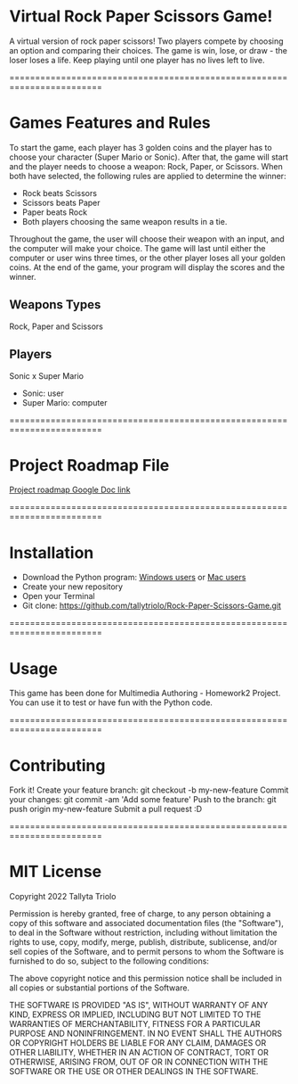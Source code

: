 # Virtual Rock Paper Scissors Game!
A virtual version of rock paper scissors! Two players compete by choosing an option and comparing their choices. The game is win, lose, or draw - the loser loses a life. Keep playing until one player has no lives left to live.

========================================================================

# Games Features and Rules
To start the game, each player has 3 golden coins and the player has to choose your character (Super Mario or Sonic). After that, the game will start and the player needs to choose a weapon: Rock, Paper, or Scissors. 
When both have selected, the following rules are applied to determine the winner:
- Rock beats Scissors
- Scissors beats Paper
- Paper beats Rock
- Both players choosing the same weapon results in a tie.

Throughout the game, the user will choose their weapon with an input, and the computer will make your choice. The game will last until either the computer or user wins three times, or the other player loses all your golden coins. At the end of the game, your program will display the scores and the winner.

## Weapons Types
Rock, Paper and Scissors

## Players
Sonic x Super Mario
- Sonic: user
- Super Mario: computer

========================================================================

# Project Roadmap File
[Project roadmap Google Doc link](https://docs.google.com/document/d/1siqcJEyJCnduEBtILPco0RHUxB-Rr-I1wFRMdzPpVdU/edit?usp=sharing)

========================================================================

# Installation
- Download the Python program:
[Windows users](https://docs.microsoft.com/en-us/windows/python/beginners)
or [Mac users](https://www.python.org/downloads/)
- Create your new repository
- Open your Terminal
- Git clone: https://github.com/tallytriolo/Rock-Paper-Scissors-Game.git

========================================================================

# Usage
This game has been done for Multimedia Authoring - Homework2 Project. You can use it to test or have fun with the Python code.

========================================================================

# Contributing
Fork it!
Create your feature branch: git checkout -b my-new-feature
Commit your changes: git commit -am 'Add some feature'
Push to the branch: git push origin my-new-feature
Submit a pull request :D

========================================================================

# MIT License
Copyright 2022 Tallyta Triolo

Permission is hereby granted, free of charge, to any person obtaining a copy of this software and associated documentation files (the "Software"), to deal in the Software without restriction, including without limitation the rights to use, copy, modify, merge, publish, distribute, sublicense, and/or sell copies of the Software, and to permit persons to whom the Software is furnished to do so, subject to the following conditions:

The above copyright notice and this permission notice shall be included in all copies or substantial portions of the Software.

THE SOFTWARE IS PROVIDED "AS IS", WITHOUT WARRANTY OF ANY KIND, EXPRESS OR IMPLIED, INCLUDING BUT NOT LIMITED TO THE WARRANTIES OF MERCHANTABILITY, FITNESS FOR A PARTICULAR PURPOSE AND NONINFRINGEMENT. IN NO EVENT SHALL THE AUTHORS OR COPYRIGHT HOLDERS BE LIABLE FOR ANY CLAIM, DAMAGES OR OTHER LIABILITY, WHETHER IN AN ACTION OF CONTRACT, TORT OR OTHERWISE, ARISING FROM, OUT OF OR IN CONNECTION WITH THE SOFTWARE OR THE USE OR OTHER DEALINGS IN THE SOFTWARE.
